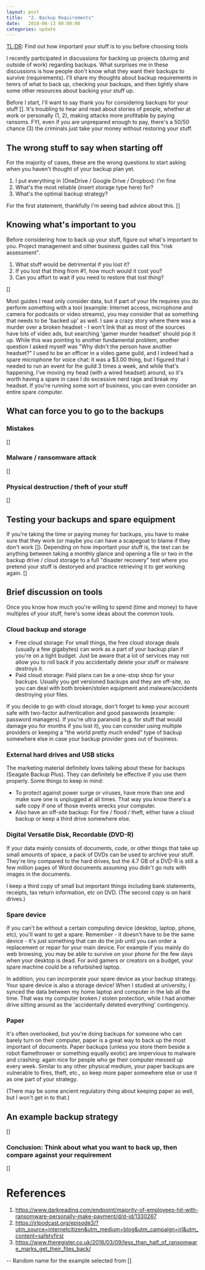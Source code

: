 ```yaml
---
layout: post
title:  "2. Backup Requirements"
date:   2018-06-13 00:00:00
categories: update
---
```


[TL;DR](https://en.wikipedia.org/wiki/Wikipedia:Too_long;_didn%27t_read): Find out how important your stuff is to you before choosing tools

I recently participated in discussions for backing up projects (during and outside of work) regarding backups. What surprises me in these discussions is how people don't know what they want their backups to survive (requirements). I'll share my thoughts about backup requirements in temrs of what to back up, checking your backups, and then lightly share some other resources about backing your stuff up.

Before I start, I'll want to say thank you for considering backups for your stuff []. It's troubling to hear and read about stories of people, whether at work or personally (1, 2), making attacks more profitable by paying ransoms. FYI, even if you are unprepared enough to pay, there's a 50/50 chance (3) the criminals just take your money without restoring your stuff.

## The wrong stuff to say when starting off

For the majority of cases, these are the wrong questions to start asking when you haven't thought of your backup plan yet.

1. I put everything in (OneDrive / Google Drive / Dropbox): I'm fine
2. What's the most reliable (insert storage type here) for?
3. What's the optimal backup strategy?

For the first statement, thankfully I'm seeing bad advice about this. []

## Knowing what's important to you

Before considering how to back up your stuff, figure out what's important to you. Project management and other business guides call this "risk assessment".

1. What stuff would be detrimental if you lost it?
2. If you lost that thing from #1, how much would it cost you?
3. Can you affort to wait if you need to restore that lost thing?

[]

Most guides I read only consider data, but if part of your life requires you do perform something with a tool (example: Internet access, microphone and camera for podcasts or video streams), you may consider that as something that needs to be 'backed up' as well. I saw a crazy story where there was a murder over a broken headset - I won't link that as most of the sources have lots of video ads, but searching 'gamer murder headset' should pop it up. While this was pointing to another fundamental problem, another question I asked myself was "Why didn't the person have another headset?" I used to be an officer in a video game guild, and I indeed had a spare microphone for voice chat: it was a $3.00 thing, but I figured that I needed to run an event for the guild 3 times a week, and while that's happening, I've moving my head (with a wired headset) around, so it's worth having a spare in case I do excessive nerd rage and break my headset. If you're running some sort of business, you can even consider an entire spare computer.

## What can force you to go to the backups

### Mistakes

[]

### Malware / ransomware attack

[]

### Physical destruction / theft of your stuff

[]

## Testing your backups and spare equipment

If you're taking the time or paying money for backups, you have to make sure that they work (or maybe you can have a scapegoat to blame if they don't work []). Depending on how important your stuff is, the test can be anything between taking a monthly glance and opening a file or two in the backup drive / cloud storage to a full "disaster recovery" test where you pretend your stuff is destoryed and practice retrieving it to get working again. []

## Brief discussion on tools

Once you know how much you're willing to spend (time and money) to have multiples of your stuff, here's some ideas about the common tools.

### Cloud backup and storage

* Free cloud storage: For small things, the free cloud storage deals (usually a few gigabytes) can work as a part of your backup plan if you're on a tight budget. Just be aware that a lot of services may not allow you to roll back if you accidentally delete your stuff or malware destroys it.
* Paid cloud storage: Paid plans can be a one-stop shop for your backups. Usually you get versioned backups and they are off-site, so you can deal with both broken/stolen equipment and malware/accidents destroying your files.

If you decide to go with cloud storage, don't forget to keep your account safe with two-factor authentication and good passwords (example: password managers). If you're ultra paranoid (e.g. for stuff that would damage you for months if you lost it), you can consider using multiple providers or keeping a "the world pretty much ended" type of backup somewhere else in case your backup provider goes out of business.

### External hard drives and USB sticks

The marketing material definitely loves talking about these for backups (Seagate Backup Plus). They can definitely be effective if you use them properly. Some things to keep in mind:

* To protect against power surge or viruses, have more than one and make sure one is unplugged at all times. That way you know there's a safe copy if one of those events wrecks your computer.
* Also have an off-site backup: For fire / flood / theft, either have a cloud backup or keep a third drive somewhere else.

### Digital Versatile Disk, Recordable (DVD-R)

If your data mainly consists of documents, code, or other things that take up small amounts of space, a pack of DVDs can be used to archive your stuff. They're tiny compared to the hard drives, but the 4.7 GB of a DVD-R is still a few million pages of Word documents assuming you didn't go nuts with images in the documents.

I keep a third copy of small but important things including bank statements, receipts, tax return information, etc on DVD. (The second copy is on hard drives.)

### Spare device

If you can't be without a certain computing device (desktop, laptop, phone, etc), you'll want to get a spare. Remember - it doesn't have to be the same device - it's just something that can do the job until you can order a replacement or repair for your main device. For example if you mainly do web browsing, you may be able to survive on your phone for the few days when your desktop is dead. For avid gamers or creators on a budget, your spare machine could be a refurbished laptop.

In addition, you can incorporate your spare device as your backup strategy. Your spare device is also a storage device! When I studied at university, I synced the data between my home laptop and computer in the lab all the time. That was my computer broken / stolen protection, while I had another drive sitting around as the 'accidentally deleted everything' contingency.

### Paper

It's often overlooked, but you're doing backups for someone who can barely turn on their computer, paper is a great way to back up the most important of documents. Paper backups (unless you store them beside a robot flamethrower or something equally exotic) are impervious to malware and crashing: again nice for people who ge their computer messed up every week. Similar to any other physical medium, your paper backups are vulnerable to fires, theft, etc., so keep more paper somewhere else or use it as one part of your strategy.

(There may be some ancient regulatory thing about keeping paper as well, but I won't get in to that.)

## An example backup strategy

[]

### Conclusion: Think about what you want to back up, then compare against your requirement

[]

# References

1. https://www.darkreading.com/endpoint/majority-of-employees-hit-with-ransomware-personally-make-payment/d/d-id/1330267
2. https://irlpodcast.org/episode3/?utm_source=internetcitizen&utm_medium=blog&utm_campaign=irl&utm_content=safetyfirst
3. https://www.theregister.co.uk/2018/03/09/less_than_half_of_ransomware_marks_get_their_files_back/

-- Random name for the example selected from []